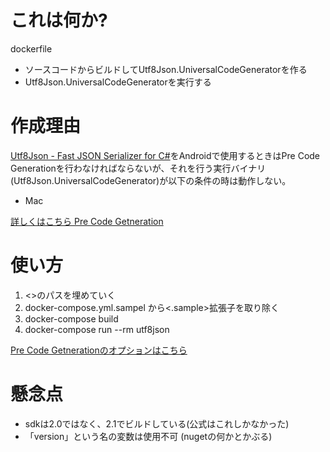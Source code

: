 # これは何か?
dockerfile
- ソースコードからビルドしてUtf8Json.UniversalCodeGeneratorを作る
- Utf8Json.UniversalCodeGeneratorを実行する

# 作成理由
[Utf8Json - Fast JSON Serializer for C#](https://github.com/neuecc/Utf8Json)をAndroidで使用するときはPre Code Generationを行わなければならないが、それを行う実行バイナリ(Utf8Json.UniversalCodeGenerator)が以下の条件の時は動作しない。
- Mac

[詳しくはこちら Pre Code Getneration](https://github.com/neuecc/Utf8Json#pre-code-generationunityxamarin-supports)

# 使い方
1. <>のパスを埋めていく
1. docker-compose.yml.sampel から<.sample>拡張子を取り除く
1. docker-compose build
1. docker-compose run --rm utf8json

[Pre Code Getnerationのオプションはこちら](https://github.com/neuecc/Utf8Json#pre-code-generationunityxamarin-supports  )


# 懸念点
- sdkは2.0ではなく、2.1でビルドしている(公式はこれしかなかった)
- 「version」という名の変数は使用不可 (nugetの何かとかぶる)






